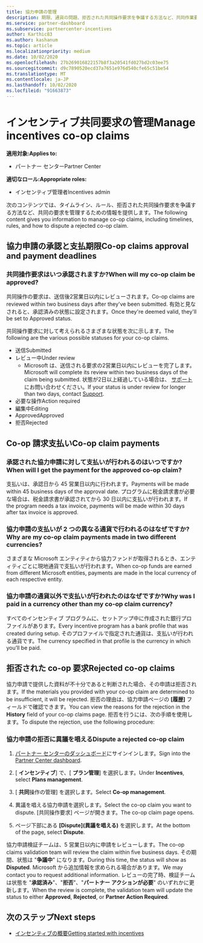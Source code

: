 ```yaml
---
title: 協力申請の管理
description: 期限、通貨の問題、拒否された共同操作要求を争議する方法など、共同作業要求プロセスについて理解します。
ms.service: partner-dashboard
ms.subservice: partnercenter-incentives
author: Karthic83
ms.author: kashanum
ms.topic: article
ms.localizationpriority: medium
ms.date: 10/02/2020
ms.openlocfilehash: 27b269016822157b8f3a20541fd027bd2c03ee75
ms.sourcegitcommit: d9c7890520ecd37a7651e976d540cfe65c51be54
ms.translationtype: MT
ms.contentlocale: ja-JP
ms.lasthandoff: 10/02/2020
ms.locfileid: "91663873"
---
```

# <a name="manage-incentives-co-op-claims"></a><span data-ttu-id="70a6c-103">インセンティブ共同要求の管理</span><span class="sxs-lookup"><span data-stu-id="70a6c-103">Manage incentives co-op claims</span></span>

<span data-ttu-id="70a6c-104">**適用対象:**</span><span class="sxs-lookup"><span data-stu-id="70a6c-104">**Applies to:**</span></span>

- <span data-ttu-id="70a6c-105">パートナー センター</span><span class="sxs-lookup"><span data-stu-id="70a6c-105">Partner Center</span></span>

<span data-ttu-id="70a6c-106">**適切なロール:**</span><span class="sxs-lookup"><span data-stu-id="70a6c-106">**Appropriate roles:**</span></span>

- <span data-ttu-id="70a6c-107">インセンティブ管理者</span><span class="sxs-lookup"><span data-stu-id="70a6c-107">Incentives admin</span></span>

<span data-ttu-id="70a6c-108">次のコンテンツでは、タイムライン、ルール、拒否された共同操作要求を争議する方法など、共同の要求を管理するための情報を提供します。</span><span class="sxs-lookup"><span data-stu-id="70a6c-108">The following content gives you information to manage co-op claims, including timelines, rules, and how to dispute a rejected co-op claim.</span></span>

## <a name="co-op-claims-approval-and-payment-deadlines"></a><span data-ttu-id="70a6c-109">協力申請の承認と支払期限</span><span class="sxs-lookup"><span data-stu-id="70a6c-109">Co-op claims approval and payment deadlines</span></span>

### <a name="when-will-my-co-op-claim-be-approved"></a><span data-ttu-id="70a6c-110">共同操作要求はいつ承認されますか?</span><span class="sxs-lookup"><span data-stu-id="70a6c-110">When will my co-op claim be approved?</span></span>

<span data-ttu-id="70a6c-111">共同操作の要求は、送信後2営業日以内にレビューされます。</span><span class="sxs-lookup"><span data-stu-id="70a6c-111">Co-op claims are reviewed within two business days after they've been submitted.</span></span> <span data-ttu-id="70a6c-112">有効と見なされると、承認済みの状態に設定されます。</span><span class="sxs-lookup"><span data-stu-id="70a6c-112">Once they're deemed valid, they'll be set to Approved status.</span></span>  

<span data-ttu-id="70a6c-113">共同操作要求に対して考えられるさまざまな状態を次に示します。</span><span class="sxs-lookup"><span data-stu-id="70a6c-113">The following are the various possible statuses for your co-op claims.</span></span>

- <span data-ttu-id="70a6c-114">送信</span><span class="sxs-lookup"><span data-stu-id="70a6c-114">Submitted</span></span>
- <span data-ttu-id="70a6c-115">レビュー中</span><span class="sxs-lookup"><span data-stu-id="70a6c-115">Under review</span></span>
  - <span data-ttu-id="70a6c-116">Microsoft は、送信される要求の2営業日以内にレビューを完了します。</span><span class="sxs-lookup"><span data-stu-id="70a6c-116">Microsoft will complete its review within two business days of the claim being submitted.</span></span> <span data-ttu-id="70a6c-117">状態が2日以上経過している場合は、 [サポート](https://partner.microsoft.com/dashboard/support/incentives/servicerequests?category=incentives)にお問い合わせください。</span><span class="sxs-lookup"><span data-stu-id="70a6c-117">If your status is under review for longer than two days, contact [Support](https://partner.microsoft.com/dashboard/support/incentives/servicerequests?category=incentives).</span></span>
- <span data-ttu-id="70a6c-118">必要な操作</span><span class="sxs-lookup"><span data-stu-id="70a6c-118">Action required</span></span>
- <span data-ttu-id="70a6c-119">編集中</span><span class="sxs-lookup"><span data-stu-id="70a6c-119">Editing</span></span>
- <span data-ttu-id="70a6c-120">Approved</span><span class="sxs-lookup"><span data-stu-id="70a6c-120">Approved</span></span>
- <span data-ttu-id="70a6c-121">拒否</span><span class="sxs-lookup"><span data-stu-id="70a6c-121">Rejected</span></span>

## <a name="co-op-claim-payments"></a><span data-ttu-id="70a6c-122">Co-op 請求支払い</span><span class="sxs-lookup"><span data-stu-id="70a6c-122">Co-op claim payments</span></span>

### <a name="when-will-i-get-the-payment-for-the-approved-co-op-claim"></a><span data-ttu-id="70a6c-123">承認された協力申請に対して支払いが行われるのはいつですか?</span><span class="sxs-lookup"><span data-stu-id="70a6c-123">When will I get the payment for the approved co-op claim?</span></span>

<span data-ttu-id="70a6c-124">支払いは、承認日から 45 営業日以内に行われます。</span><span class="sxs-lookup"><span data-stu-id="70a6c-124">Payments will be made within 45 business days of the approval date.</span></span> <span data-ttu-id="70a6c-125">プログラムに税金請求書が必要な場合は、税金請求書が承認されてから 30 日以内に支払いが行われます。</span><span class="sxs-lookup"><span data-stu-id="70a6c-125">If the program needs a tax invoice, payments will be made within 30 days after tax invoice is approved.</span></span>

### <a name="why-are-my-co-op-claim-payments-made-in-two-different-currencies"></a><span data-ttu-id="70a6c-126">協力申請の支払いが 2 つの異なる通貨で行われるのはなぜですか?</span><span class="sxs-lookup"><span data-stu-id="70a6c-126">Why are my co-op claim payments made in two different currencies?</span></span>

<span data-ttu-id="70a6c-127">さまざまな Microsoft エンティティから協力ファンドが取得されるとき、エンティティごとに現地通貨で支払いが行われます。</span><span class="sxs-lookup"><span data-stu-id="70a6c-127">When co-op funds are earned from different Microsoft entities, payments are made in the local currency of each respective entity.</span></span>  

### <a name="why-was-i-paid-in-a-currency-other-than-my-co-op-claim-currency"></a><span data-ttu-id="70a6c-128">協力申請の通貨以外で支払いが行われたのはなぜですか?</span><span class="sxs-lookup"><span data-stu-id="70a6c-128">Why was I paid in a currency other than my co-op claim currency?</span></span>

<span data-ttu-id="70a6c-129">すべてのインセンティブ プログラムに、セットアップ中に作成された銀行プロファイルがあります。</span><span class="sxs-lookup"><span data-stu-id="70a6c-129">Every incentive program has a bank profile that was created during setup.</span></span> <span data-ttu-id="70a6c-130">そのプロファイルで指定された通貨は、支払いが行われる通貨です。</span><span class="sxs-lookup"><span data-stu-id="70a6c-130">The currency specified in that profile is the currency in which you’ll be paid.</span></span>

## <a name="rejected-co-op-claims"></a><span data-ttu-id="70a6c-131">拒否された co-op 要求</span><span class="sxs-lookup"><span data-stu-id="70a6c-131">Rejected co-op claims</span></span>

<span data-ttu-id="70a6c-132">協力申請で提供した資料が不十分であると判断された場合、その申請は拒否されます。</span><span class="sxs-lookup"><span data-stu-id="70a6c-132">If the materials you provided with your co-op claim are determined to be insufficient, it will be rejected.</span></span> <span data-ttu-id="70a6c-133">拒否の理由は、協力申請ページの **[履歴]** フィールドで確認できます。</span><span class="sxs-lookup"><span data-stu-id="70a6c-133">You can view the reasons for the rejection in the **History** field of your co-op claims page.</span></span> <span data-ttu-id="70a6c-134">拒否を行うには、次の手順を使用します。</span><span class="sxs-lookup"><span data-stu-id="70a6c-134">To dispute the rejection, use the following procedure:</span></span>

### <a name="dispute-a-rejected-co-op-claim"></a><span data-ttu-id="70a6c-135">協力申請の拒否に異議を唱える</span><span class="sxs-lookup"><span data-stu-id="70a6c-135">Dispute a rejected co-op claim</span></span>

1. <span data-ttu-id="70a6c-136">[パートナー センターのダッシュボード](https://partner.microsoft.com/dashboard/)にサインインします。</span><span class="sxs-lookup"><span data-stu-id="70a6c-136">Sign into the [Partner Center dashboard](https://partner.microsoft.com/dashboard/).</span></span>

2. <span data-ttu-id="70a6c-137">[ **インセンティブ**] で、[ **プラン管理**] を選択します。</span><span class="sxs-lookup"><span data-stu-id="70a6c-137">Under **Incentives**, select **Plans management**.</span></span>

3. <span data-ttu-id="70a6c-138">[ **共同**操作の管理] を選択します。</span><span class="sxs-lookup"><span data-stu-id="70a6c-138">Select **Co-op management**.</span></span>

4. <span data-ttu-id="70a6c-139">異議を唱える協力申請を選択します。</span><span class="sxs-lookup"><span data-stu-id="70a6c-139">Select the co-op claim you want to dispute.</span></span> <span data-ttu-id="70a6c-140">[共同操作要求] ページが開きます。</span><span class="sxs-lookup"><span data-stu-id="70a6c-140">The co-op claim page opens.</span></span>

5. <span data-ttu-id="70a6c-141">ページ下部にある **[Dispute]\(異議を唱える\)** を選択します。</span><span class="sxs-lookup"><span data-stu-id="70a6c-141">At the bottom of the page, select **Dispute**.</span></span>

<span data-ttu-id="70a6c-142">協力申請検証チームは、5 営業日以内に申請をレビューします。</span><span class="sxs-lookup"><span data-stu-id="70a6c-142">The co-op claims validation team will review the claim within five business days.</span></span> <span data-ttu-id="70a6c-143">その期間、状態は "**争議中**" になります。</span><span class="sxs-lookup"><span data-stu-id="70a6c-143">During this time, the status will show as **Disputed**.</span></span> <span data-ttu-id="70a6c-144">Microsoft から追加情報を求められる場合があります。</span><span class="sxs-lookup"><span data-stu-id="70a6c-144">We may contact you to request additional information.</span></span> <span data-ttu-id="70a6c-145">レビューの完了時、検証チームは状態を "**承認済み**"、"**拒否**"、"**パートナー アクションが必要**" のいずれかに更新します。</span><span class="sxs-lookup"><span data-stu-id="70a6c-145">When the review is complete, the validation team will update the status to either **Approved**, **Rejected**, or **Partner Action Required**.</span></span>

## <a name="next-steps"></a><span data-ttu-id="70a6c-146">次のステップ</span><span class="sxs-lookup"><span data-stu-id="70a6c-146">Next steps</span></span>

- [<span data-ttu-id="70a6c-147">インセンティブの概要</span><span class="sxs-lookup"><span data-stu-id="70a6c-147">Getting started with incentives</span></span>](incentives-get-started-intro.md)

